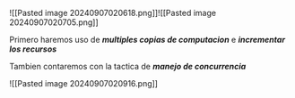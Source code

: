 ![[Pasted image 20240907020618.png]]![[Pasted image 20240907020705.png]]

Primero haremos uso de ***multiples copias de computacion*** e ***incrementar los recursos***

Tambien contaremos con la tactica de ***manejo de concurrencia***

![[Pasted image 20240907020916.png]]